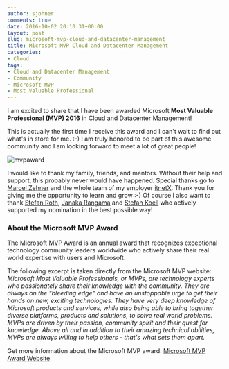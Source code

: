 ```yaml
---
author: sjohner
comments: true
date: 2016-10-02 20:10:31+00:00
layout: post
slug: microsoft-mvp-cloud-and-datacenter-management
title: Microsoft MVP Cloud and Datacenter Management
categories:
- Cloud
tags:
- Cloud and Datacenter Management
- Community
- Microsoft MVP
- Most Valuable Professional
---
```


I am excited to share that I have been awarded Microsoft **Most Valuable Professional (MVP) 2016** in Cloud and Datacenter Management!

This is actually the first time I receive this award and I can't wait to find out what's in store for me. :-) I am truly honored to be part of this awesome community and I am looking forward to meet a lot of great people!

![mvpaward](/images/MVPAward.png)

I would like to thank my family, friends, and mentors. Without their help and support, this probably never would have happened. Special thanks go to [Marcel Zehner](https://twitter.com/MarcelZehner) and the whole team of my employer [itnetX](http://itnetx.ch). Thank you for giving me the opportunity to learn and grow :-) Of course I also want to thank [Stefan Roth](https://twitter.com/stefanroth_net), [Janaka Rangama](https://twitter.com/JanakaRangama) and [Stefan Koell](https://twitter.com/StefanKoell) who actively supported my nomination in the best possible way!


### About the Microsoft MVP Award


The Microsoft MVP Award is an annual award that recognizes exceptional technology community leaders worldwide who actively share their real world expertise with users and Microsoft.

The following excerpt is taken directly from the Microsoft MVP website:
_Microsoft Most Valuable Professionals, or MVPs, are technology experts who passionately share their knowledge with the community. They are always on the "bleeding edge" and have an unstoppable urge to get their hands on new, exciting technologies. They have very deep knowledge of Microsoft products and services, while also being able to bring together diverse platforms, products and solutions, to solve real world problems. MVPs are driven by their passion, community spirit and their quest for knowledge. Above all and in addition to their amazing technical abilities, MVPs are _always_ willing to help others - that's what sets them apart._

Get more information about the Microsoft MVP award: [Microsoft MVP Award Website](https://mvp.microsoft.com/)
